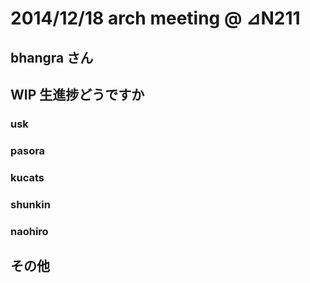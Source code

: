 # 2014/12/18 arch meeting @ ⊿N211
## bhangra さん
## WIP 生進捗どうですか
### usk
### pasora
### kucats
### shunkin
### naohiro
## その他
